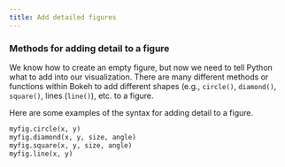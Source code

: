 ```yaml
---
title: Add detailed figures
---
```


### Methods for adding detail to a figure

We know how to create an empty figure, but now we need to tell Python what to add into our visualization. There are many different methods or functions within Bokeh to add different shapes (e.g., `circle()`, `diamond()`, `square()`, lines (`line()`), etc. to a figure.

Here are some examples of the syntax for adding detail to a figure.

```python
myfig.circle(x, y)
myfig.diamond(x, y, size, angle)
myfig.square(x, y, size, angle)
myfig.line(x, y)
```
